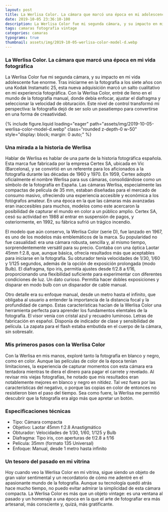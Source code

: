 ```yaml
---
layout: post
title: La Werlisa Color. La cámara que marcó una época en mi adolescencia
date: 2019-10-05 23:36:10-100
description: La Werlisa Color fue mi segunda cámara, y su impacto en mi vida adolescente fue enorme. Tras iniciarme en la fotografía a los siete años con una Kodak Instamatic 25, esta nueva adquisición marcó un salto cualitativo en mi experiencia fotográfica.
tags: camaras fotografia vintage
categories: camaras
typograms: true
thumbnail: assets/img/2019-10-05-werlisa-color-model-d.webp
---
```


### La Werlisa Color. La cámara que marcó una época en mi vida fotográfica

La Werlisa Color fue mi segunda cámara, y su impacto en mi vida adolescente fue enorme. Tras iniciarme en la fotografía a los siete años con una Kodak Instamatic 25, esta nueva adquisición marcó un salto cualitativo en mi experiencia fotográfica. Con la Werlisa Color, entré de lleno en el mundo de la fotografía manual, donde debía enfocar, ajustar el diafragma y seleccionar la velocidad de obturación. Este nivel de control transformó mi perspectiva: la fotografía dejó de ser solo un pasatiempo para convertirse en una forma de creaatividad. 

<div class="text-center">
{% include figure.liquid loading="eager" path="assets/img/2019-10-05-werlisa-color-model-d.webp" class="rounded z-depth-0 w-50" style="display: block; margin: 0 auto;" %}   
</div>

### Una mirada a la historia de Werlisa

Hablar de Werlisa es hablar de una parte de la historia fotográfica española. Esta marca fue fabricada por la empresa Certex SA, ubicada en Vic (Barcelona), y se convirtió en un referente para los aficionados a la fotografía durante las décadas de 1960 y 1970. En 1959, Certex adoptó oficialmente el nombre Werlisa para sus cámaras, consolidándose como un símbolo de la fotografía en España. Las cámaras Werlisa, especialmente las compactas de película de 35 mm, estaban diseñadas para el mercado de consumo masivo, ofreciendo una experiencia accesible y económica a los fotógrafos amateur. En una época en la que las cámaras más avanzadas eran inaccesibles para muchos, modelos como este acercaron la posibilidad de capturar el mundo en color a un público amplio. Certex SA, cesó su actividad en 1988 al entrar en suspensión de pagos, y osteriormente, en 1992, su fábrica sufrió un trágico incendio.

El modelo que aún conservo, la Werlisa Color (serie D), fue lanzado en 1967, es uno de los modelos más emblemáticos de la marca. Su popularidad no fue casualidad: era una cámara robusta, sencilla y, al mismo tiempo, sorprendentemente versátil para su precio. Contaba con una óptica Laotar 45mm f:2.8, que, aunque básica, ofrecía resultados más que aceptables para iniciarse en la fotografía. Su obturador tenía velocidades de 1/30, 1/60 y 1/125 segundos, además de la opción de exposición prolongada (modo Bulb). El diafragma, tipo iris, permitía ajustes desde f/2.8 a f/16, proporcionando una flexibilidad suficiente para experimentar con diferentes condiciones de luz. Un dato curioso. Permitía hacer dobles exposiciones y disparar en modo bulb con un disparador de cable manual.

Otro detalle era su enfoque manual, desde un metro hasta el infinito, que obligaba al usuario a entender la importancia de la distancia focal y la profundidad de campo. Estas características hacían de la Werlisa Color una herramienta perfecta para aprender los fundamentos elemtales de la fotografía.
El visor venía con cristal azul y recuadro luminoso. Letras de fabricación en español. Disponía de indicador de clase y sensibilidad de película. La zapata para el flash estaba embutida en el cuerpo de la cámara, sin sobresalir. 

### Mis primeros pasos con la Werlisa Color

Con la Werlisa en mis manos, exploré tanto la fotografía en blanco y negro, como en color. Aunque las películas de color de la época tenían limitaciones, la experiencia de capturar momentos con esta cámara era tentadora mientras te diera el dinero para pagar el carrete y revelado. Al revisar mis viejas fotografías, he notado que mis resultados eran notablemente mejores en blanco y negro en nitidez. Tal vez fuera por las características del negativo, o porque las copias en color de entonces no resistieron bien el paso del tiempo. Sea como fuere, la Werlisa me permitió descubrir que la fotografía era algo más que apretar un botón.

### Especificaciones técnicas 

- Tipo: Cámara compacta
- Objetivo: Laotar 45mm f:2.8 Anastigmático
- Obturador: Velocidades de 1/30, 1/60, 1/125 y Bulb
- Diafragma: Tipo iris, con aperturas de f/2.8 a f/16
- Película: 35mm (formato 135 Universal)
- Enfoque: Manual, desde 1 metro hasta infinito

### Un tesoro del pasado en mi vitrina

Hoy cuando veo la Werlisa Color en mi vitrina, sigue siendo un objeto de gran valor sentimental y un recordatorio de cómo me adentré en el apasionante mundo de la fotografía. Aunque su tecnología quedó atrás hace mucho tiempo, no puedo evitar admirar la simplicidad de esta cámara compacta. La Werlisa Color es más que un objeto vintage: es una ventana al pasado y un homenaje a una época en la que el arte de fotografiar era más artesanal, más consciente y, quizá, más gratificante.
